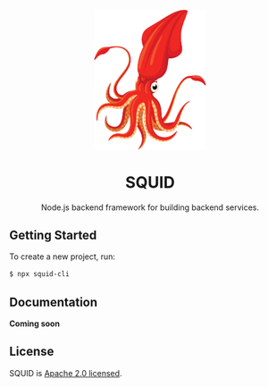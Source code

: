 <p align="center">
<img src="https://raw.githubusercontent.com/crabstudio/squid/main/docs/images/squid.png" width="200" alt="SQUID">
  <h1 align="center" >SQUID </h1>
</p>
<p align="center">
  Node.js backend framework for building backend services.
</p>

## Getting Started

To create a new project, run:

```bash
$ npx squid-cli
```

## Documentation

**Coming soon**

<!-- ## Project Structure

```
├── .git
├── .husky
├──  -->

## License

SQUID is [Apache 2.0 licensed](LICENSE).
